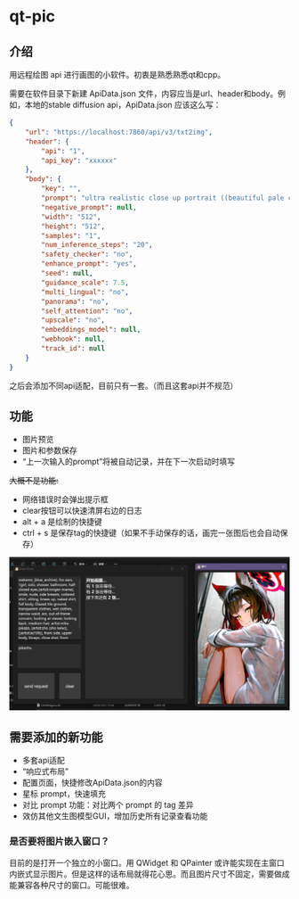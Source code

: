 # qt-pic

## 介绍

用远程绘图 api 进行画图的小软件。初衷是熟悉熟悉qt和cpp。

需要在软件目录下新建 ApiData.json 文件，内容应当是url、header和body。例如，本地的stable diffusion api，ApiData.json 应该这么写：

```json
{
	"url": "https://localhost:7860/api/v3/txt2img",
	"header": {
		"api": "1",
		"api_key": "xxxxxx"
	},
	"body": {
		"key": "",
		"prompt": "ultra realistic close up portrait ((beautiful pale cyberpunk female with heavy black eyeliner))",
		"negative_prompt": null,
		"width": "512",
		"height": "512",
		"samples": "1",
		"num_inference_steps": "20",
		"safety_checker": "no",
		"enhance_prompt": "yes",
		"seed": null,
		"guidance_scale": 7.5,
		"multi_lingual": "no",
		"panorama": "no",
		"self_attention": "no",
		"upscale": "no",
		"embeddings_model": null,
		"webhook": null,
		"track_id": null
	}
}
```

之后会添加不同api适配，目前只有一套。（而且这套api并不规范）

## 功能

- 图片预览
- 图片和参数保存
- “上一次输入的prompt”将被自动记录，并在下一次启动时填写

~~大概不是功能:~~

- 网络错误时会弹出提示框
- clear按钮可以快速清屏右边的日志
- alt + a 是绘制的快捷键
- ctrl + s 是保存tag的快捷键（如果不手动保存的话，画完一张图后也会自动保存）

![UI示例](img/QQ20241110-134204.png)

## 需要添加的新功能

- 多套api适配
- “响应式布局”
- 配置页面，快捷修改ApiData.json的内容
- 星标 prompt，快速填充
- 对比 prompt 功能：对比两个 prompt 的 tag 差异
- 效仿其他文生图模型GUI，增加历史所有记录查看功能

### 是否要将图片嵌入窗口？

目前的是打开一个独立的小窗口。用 QWidget 和 QPainter 或许能实现在主窗口内嵌式显示图片。但是这样的话布局就得花心思。而且图片尺寸不固定，需要做成能兼容各种尺寸的窗口。可能很难。
